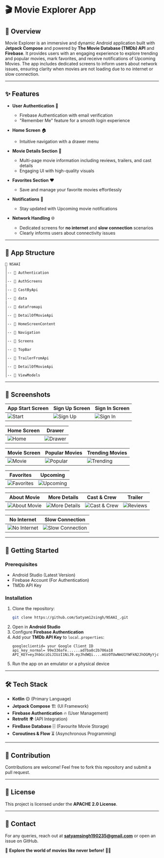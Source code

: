 # 🎬 Movie Explorer App

## 📌 Overview
Movie Explorer is an immersive and dynamic Android application built with **Jetpack Compose** and powered by **The Movie Database (TMDb) API** and **Firebase**. It provides users with an engaging experience to explore trending and popular movies, mark favorites, and receive notifications of Upcoming Movies. The app includes dedicated screens to inform users about network issues, ensuring clarity when movies are not loading due to no internet or slow connection.

---
## ✨ Features
- **User Authentication** 🔐
  - Firebase Authentication with email verification
  - "Remember Me" feature for a smooth login experience

- **Home Screen** 🏠
  - Intuitive navigation with a drawer menu

- **Movie Details Section** 🎥
  - Multi-page movie information including reviews, trailers, and cast details
  - Engaging UI with high-quality visuals

- **Favorites Section** ❤️
  - Save and manage your favorite movies effortlessly

- **Notifications** 🔔
  - Stay updated with Upcoming movie notifications

- **Network Handling** 🌐
  - Dedicated screens for **no internet** and **slow connection** scenarios
  - Clearly informs users about connectivity issues

---
## 📂 App Structure
```
📂 NSAAI
│
│-- 📂 Authentication
│
│-- 📂 AuthScreens
|
│-- 📂 CastByApi
|
│-- 📂 data
|
│-- 📂 datafromapi
│
│-- 📂 DetailOfMovieApi
│
│-- 📂 HomeScreenContent
│
│-- 📂 Navigation
│
│-- 📂 Screens
│
│-- 📂 TopBar
│
│-- 📂 TrailerFromApi
│
│-- 📂 DetailOfMovieApi
│
│-- 📂 ViewModels
```
---
## 📸 Screenshots
| App Start Screen | Sign Up Screen | Sign In Screen |
|------------------|---------------|---------------|
| ![Start](https://github.com/user-attachments/assets/05b62133-854a-4d1f-b3f8-4d4cc3b176ba) | ![Sign Up](https://github.com/user-attachments/assets/e08b6005-cdde-4738-a24f-5bff61f35c31) | ![Sign In](https://github.com/user-attachments/assets/10a2b346-b9f3-4abb-9bf1-a839d531a3fc) |

| Home Screen | Drawer |
|-------------|--------|
| ![Home](https://github.com/user-attachments/assets/dbb85a0b-f2a3-42cc-93c1-b2d0ea651bd4) | ![Drawer](https://github.com/user-attachments/assets/b8db8814-d5cf-4069-b9bd-79d99039db95) |

| Movie Screen | Popular Movies | Trending Movies |
|-------------|---------------|-----------------|
| ![Movie](https://github.com/user-attachments/assets/945ee117-5817-4a9c-a99a-78d5b6fe0535) | ![Popular](https://github.com/user-attachments/assets/79548cf1-820c-4e55-a623-9d8df47241a4) | ![Trending](https://github.com/user-attachments/assets/4dfb796d-9441-4c63-aafe-5003a4d4c32d) |

| Favorites | Upcoming |
|----------|---------|
| ![Favorites](https://github.com/user-attachments/assets/d7c020e5-c14a-4f00-8e02-74d1491c0c10) | ![Upcoming](https://github.com/user-attachments/assets/4fd05f5c-89d7-4906-815a-0a3e5f0a77d1) |

| About Movie | More Details | Cast & Crew | Trailer |
|-------------|-------------|-------------|---------|
| ![About Movie](https://github.com/user-attachments/assets/5008c100-e36e-465f-8f03-4abbd3bc94f8) | ![More Details](https://github.com/user-attachments/assets/615ea81c-3628-4695-8832-8ca6676eccc4) | ![Cast & Crew](https://github.com/user-attachments/assets/a70bf58d-8de6-4455-81e1-acf433a4c2a3) | ![Reviews](https://github.com/user-attachments/assets/9ae391db-6147-4d30-8cf2-bc60edbc58e8) |

| No Internet | Slow Connection |
|-------------|----------------|
| ![No Internet](https://github.com/user-attachments/assets/dc2d86c0-ec64-46a6-bcfe-09bee01a4282) | ![Slow Connection](https://github.com/user-attachments/assets/b135f9bf-75e4-474e-b41f-0af086b9026b) |

---
## 🚀 Getting Started
### Prerequisites
- Android Studio (Latest Version)
- Firebase Account (For Authentication)
- TMDb API Key

### Installation
1. Clone the repository:
   ```sh
   git clone https://github.com/Satyam12singh/NSAAI_.git
   ```
2. Open in **Android Studio**
3. Configure **Firebase Authentication**
4. Add your **TMDb API Key** to `local.properties`:
   ```properties
   googleclientid= your Google Client ID
   api_key_normal= 99e336afe......ad7ba8c2b706a18
   API_KEY=eyJhbGciOiJIUzI1NiJ9.eyJhdWQi....mUzOTUwNmU1YWFkN2JhOGMyYjcwNm................iI2NzcyNDBjNjYzZjkwZjhmNjY5MjcwM..........BpX3JlYWQiXSwidmVyc2lvbiI6MX0._A46VjdrNeKLkVBTvf4aDuJ8gjNIu9oTQEKc2BX_KQc
   ```
5. Run the app on an emulator or a physical device

---
## 🛠 Tech Stack
- **Kotlin** 🟡 (Primary Language)
- **Jetpack Compose** 🏗️ (UI Framework)
- **Firebase Authentication** 🔥 (User Management)
- **Retrofit** 🌍 (API Integration)
- **FireBase Database** 🗄️ (Favourite Movie Storage) 
- **Coroutines & Flow** ⏳ (Asynchronous Programming)

---
## 🤝 Contribution
Contributions are welcome! Feel free to fork this repository and submit a pull request.

---
## 📄 License
This project is licensed under the **APACHE 2.0 License**.

---
## 📧 Contact
For any queries, reach out at **satyamsingh190235@gmail.com** or open an issue on GitHub.

🚀 **Explore the world of movies like never before!** 🎥🍿

